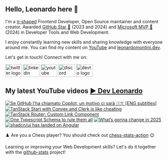 ## Hello, Leonardo here 👋

I'm a [π-shaped](https://youtu.be/Dje_jaiMnYg) Frontend Developer, Open Source maintainer and content creator. Awarded [GitHub Star 🌟](https://stars.github.com/profiles/Balastrong/) (2023 and 2024) and [Microsoft MVP 🔷](https://mvp.microsoft.com/en-US/mvp/profile/51d820c5-949f-4961-aec5-09e34035cb24) (2024) in Developer Tools and Web Development.

I enjoy constantly learning new skills and sharing knowledge with everyone around me. You can find my content on [YouTube](https://www.youtube.com/c/DevLeonardo?sub_confirmation=1) and [leonardomontini.dev](https://leonardomontini.dev).

Let's get in touch! Connect with me on:

<div align="left">
  <a href="https://twitter.com/Balastrong" target="_blank"><img src="https://raw.githubusercontent.com/maurodesouza/profile-readme-generator/master/src/assets/icons/social/twitter/default.svg" width="52" height="40" alt="twitter logo" /></a>
  <a href="https://www.linkedin.com/in/leonardo-montini/" target="_blank"><img src="https://raw.githubusercontent.com/maurodesouza/profile-readme-generator/master/src/assets/icons/social/linkedin/default.svg" width="52" height="40" alt="linkedin logo" /></a>
  <a href="https://www.youtube.com/c/DevLeonardo?sub_confirmation=1" target="_blank"><img src="https://raw.githubusercontent.com/maurodesouza/profile-readme-generator/master/src/assets/icons/social/youtube/default.svg" width="52" height="40" alt="youtube logo" /></a>
  <a href="https://discord.gg/bqwyEa6We6" target="_blank"><img src="https://raw.githubusercontent.com/maurodesouza/profile-readme-generator/master/src/assets/icons/social/discord/default.svg" width="52" height="40" alt="discord logo" /></a>
  <a href="https://dev.to/balastrong" target="_blank"><img src="https://raw.githubusercontent.com/maurodesouza/profile-readme-generator/master/src/assets/icons/social/devto/default.svg" width="52" height="40" alt="devto logo" /></a>
</div>

## My latest YouTube videos [▶️ Dev Leonardo](https://www.youtube.com/@DevLeonardo?sub_confirmation=1)

<!-- BEGIN YOUTUBE-CARDS -->
[![Se GitHub l'ha chiamato Copilot, un motivo ci sarà 🇮🇹 [ENG subtitles]](https://ytcards.demolab.com/?id=T8xYVyhvO_Q&title=Se+GitHub+l%27ha+chiamato+Copilot%2C+un+motivo+ci+sar%C3%A0+%F0%9F%87%AE%F0%9F%87%B9+%5BENG+subtitles%5D&lang=en&timestamp=1738756843&background_color=%230d1117&title_color=%23ffffff&stats_color=%23dedede&max_title_lines=1&width=250&border_radius=5&duration=3325 "Se GitHub l'ha chiamato Copilot, un motivo ci sarà 🇮🇹 [ENG subtitles]")](https://www.youtube.com/watch?v=T8xYVyhvO_Q)
[![TanStack Start with Convex and Clerk is like cheating](https://ytcards.demolab.com/?id=RXDYqoO7V6w&title=TanStack+Start+with+Convex+and+Clerk+is+like+cheating&lang=en&timestamp=1738065629&background_color=%230d1117&title_color=%23ffffff&stats_color=%23dedede&max_title_lines=1&width=250&border_radius=5&duration=268 "TanStack Start with Convex and Clerk is like cheating")](https://www.youtube.com/watch?v=RXDYqoO7V6w)
[![TanStack Router: Custom Link Component](https://ytcards.demolab.com/?id=-kmf3ZYlduU&title=TanStack+Router%3A+Custom+Link+Component&lang=en&timestamp=1737374400&background_color=%230d1117&title_color=%23ffffff&stats_color=%23dedede&max_title_lines=1&width=250&border_radius=5&duration=397 "TanStack Router: Custom Link Component")](https://www.youtube.com/watch?v=-kmf3ZYlduU)
[![One Typescript Schema to rule them all](https://ytcards.demolab.com/?id=_JDf5_wVujo&title=One+Typescript+Schema+to+rule+them+all&lang=en&timestamp=1736769654&background_color=%230d1117&title_color=%23ffffff&stats_color=%23dedede&max_title_lines=1&width=250&border_radius=5&duration=297 "One Typescript Schema to rule them all")](https://www.youtube.com/watch?v=_JDf5_wVujo)
[![What’s gonna change in 2025](https://ytcards.demolab.com/?id=c0FuF3NJWBc&title=What%E2%80%99s+gonna+change+in+2025&lang=en&timestamp=1736164855&background_color=%230d1117&title_color=%23ffffff&stats_color=%23dedede&max_title_lines=1&width=250&border_radius=5&duration=332 "What’s gonna change in 2025")](https://www.youtube.com/watch?v=c0FuF3NJWBc)
[![shadcn/ui has landed on Angular](https://ytcards.demolab.com/?id=w-KmBscHaiI&title=shadcn%2Fui+has+landed+on+Angular&lang=en&timestamp=1734350476&background_color=%230d1117&title_color=%23ffffff&stats_color=%23dedede&max_title_lines=1&width=250&border_radius=5&duration=302 "shadcn/ui has landed on Angular")](https://www.youtube.com/watch?v=w-KmBscHaiI)
<!-- END YOUTUBE-CARDS -->

♟️ Are you a Chess player? You should check out [chess-stats-action](https://github.com/Balastrong/chess-stats-action) 😉

Learning or improving your Web Development skills? Let's do it together with the [github-stats](https://github.com/Balastrong/github-stats) project!

